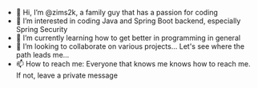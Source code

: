 - 👋 Hi, I’m @zims2k, a family guy that has a passion for coding
- 👀 I’m interested in coding Java and Spring Boot backend, especially Spring Security
- 🌱 I’m currently learning how to get better in programming in general
- 💞️ I’m looking to collaborate on various projects... Let's see where the path leads me...
- 📫 How to reach me: Everyone that knows me knows how to reach me. If not, leave a private message

<!---
zims2k/zims2k is a ✨ special ✨ repository because its `README.md` (this file) appears on your GitHub profile.
You can click the Preview link to take a look at your changes.
--->
